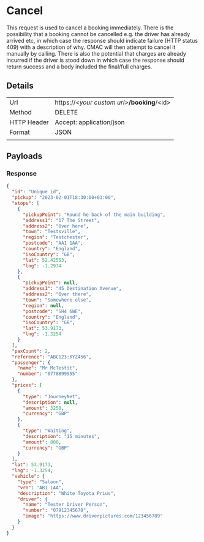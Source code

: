 # Cancel

This request is used to cancel a booking immediately. There is the possibility that a booking cannot be cancelled e.g. the driver has already arrived etc, in which case the response should indicate failure (HTTP status 409) with a description of why. CMAC will then attempt to cancel it manually by calling. There is also the potential that charges are already incurred if the driver is stood down in which case the response should return success and a body included the final/full charges.

## Details

|             |                                                  |
| ----------- | ------------------------------------------------ |
| Url         | https://_\<your custom url\>_**/booking**/\<id\> |
| Method      | DELETE                                           |
| HTTP Header | Accept: application/json                         |
| Format      | JSON                                             |
|             |                                                  |

## Payloads

### Response

```json
{
  "id": "Unique id",
  "pickup": "2023-02-01T18:30:00+01:00",
  "stops": [
    {
      "pickupPoint": "Round he back of the main building",
      "address1": "17 The Street",
      "address2": "Over here",
      "town": "Testsville",
      "region": "Testchester",
      "postcode": "AA1 1AA",
      "country": "England",
      "isoCountry": "GB",
      "lat": 52.42553,
      "lng": -1.2974
    },
    {
      "pickupPoint": null,
      "address1": "45 Destination Avenue",
      "address2": "Over there",
      "town": "Somewhere else",
      "region": null,
      "postcode": "SH4 6WE",
      "country": "England",
      "isoCountry": "GB",
      "lat": 53.9173,
      "lng": -1.3254
    }
  ],
  "paxCount": 2,
  "reference": "ABC123:XYZ456",
  "passenger": {
    "name": "Mr McTestit",
    "number": "0778899955"
  },
  "prices": [
    {
      "type": "JourneyNet",
      "description": null,
      "amount": 3250,
      "currency": "GBP"
    },
    {
      "type": "Waiting",
      "description": "15 minutes",
      "amount": 800,
      "currency": "GBP"
    }
  ],
  "lat": 53.9173,
  "lng": -1.3254,
  "vehicle": {
    "type": "Saloon",
    "vrn": "AB1 1AA",
    "description": "White Toyota Prius",
    "driver": {
      "name": "Tester Driver Person",
      "number": "07912345678",
      "image": "https://www.driverpictures.com/123456789"
    }
  }
}
```
